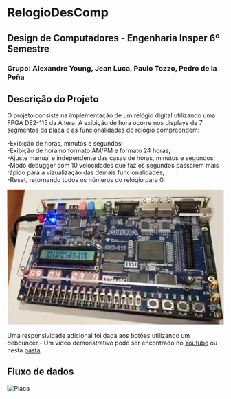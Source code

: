 # RelogioDesComp
## Design de Computadores - Engenharia Insper 6º Semestre
### Grupo: Alexandre Young, Jean Luca, Paulo Tozzo, Pedro de la Peña

## Descrição do Projeto
O projeto consiste na implementação de um relógio digital utilizando uma FPGA DE2-115 da Altera. A exibição de hora ocorre nos displays de 7 segmentos da placa e as funcionalidades do relógio compreendem:  

-Exibição de horas, minutos e segundos;   
-Exibição de hora no formato AM/PM e formato 24 horas;  
-Ajuste manual e independente das casas de horas, minutos e segundos;  
-Modo debugger com 10 velocidades que faz os segundos passarem mais rápido para a vizualização das demais funcionalidades;  
-Reset, retornando todos os números do relógio para 0.  

![Placa](/doc/fpga.png)

Uma responsividade adicional foi dada aos botões utilizando um debouncer.-
Um video demonstrativo pode ser encontrado no [Youtube](https://www.youtube.com/watch?v=nVh3ch9Pl34) ou nesta [pasta](/Video_Demo)

## Fluxo de dados

![Placa](https://i.imgur.com/S0X1NxP.png)
